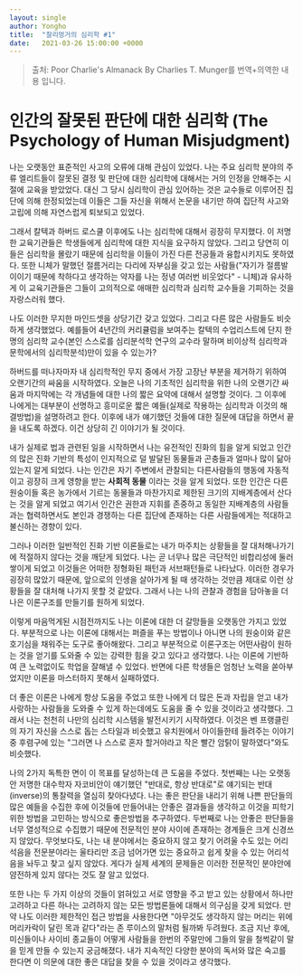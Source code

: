 ```yaml
---
layout: single
author: Yongho
title:  "찰리멍거의 심리학 #1"
date:   2021-03-26 15:00:00 +0000
---
```


> 출처: Poor Charlie's Almanack By Charlies T. Munger를 번역+의역한 내용 입니다.

# 인간의 잘못된 판단에 대한 심리학 (The Psychology of Human Misjudgment)

나는 오랫동안 표준적인 사고의 오류에 대해 관심이 있었다. 나는 주요 심리학 분야의 주류 엘리트들이 잘못된 결정 및 판단에 대한 심리학에 대해서는 거의 인정을 안해주는 시절에 교육을 받았었다. 대신 그 당시 심리학이 관심 있어하는 것은 교수들로 이루어진 집단에 의해 한정되었는데 이들은 그들 자신을 위해서 논문을 내기만 하여 집단적 사고와 고립에 의해 자연스럽게 퇴보되고 있었다.      

그래서 칼텍과 하버드 로스쿨 이후에도 나는 심리학에 대해서 굉장히 무지했다. 이 저명한 교육기관들은 학생들에게 심리학에 대한 지식을 요구하지 않았다. 그리고 당연히 이들은 심리학을 몰랐기 때문에 심리학을 이들이 가진 다른 전공들과 융합시키지도 못하였다. 또한 니체가 말했던 절름거리는 다리에 자부심을 갖고 있는 사람들("자기가 절름발이이기 때문에 착하다고 생각하는 약자를 나는 정녕 여러번 비웃었다" - 니체)과 유사하게 이 교육기관들은 그들이 고의적으로 애매한 심리학과 심리학 교수들을 기피하는 것을 자랑스러워 했다.

나도 이러한 무지한 마인드셋을 상당기간 갖고 있었다. 그리고 다른 많은 사람들도 비슷하게 생각했었다. 예를들어 4년간의 커리큘럼을 보여주는 칼텍의 수업리스트에 단지 한명의 심리학 교수(본인 스스로를 심리분석학 연구의 교수라 말하며 비이상적 심리학과 문학에서의 심리학분석)만이 있을 수 있는가?

하버드를 떠나자마자 내 심리학적인 무지 중에서 가장 고장난 부분을 제거하기 위하여 오랜기간의 싸움을 시작하였다. 오늘은 나의 기초적인 심리학을 위한 나의 오랜기간 싸움과 마지막에는 각 개념들에 대한 나의 짧은 요약에 대해서 설명할 것이다. 그 이후에 나에게는 대부분이 선명하고 흥미로운 짧은 예들(실제로 작용하는 심리학과 이것의 해결방법)을 설명하려고 한다. 이후에 내가 얘기했던 것들에 대한 질문에 대답을 하면서 끝을 내도록 하겠다. 이건 상당히 긴 이야기가 될 것이다.

내가 실제로 법과 관련된 일을 시작하면서 나는 유전적인 진화의 힘을 알게 되었고 인간의 많은 진화 기반의 특성이 인지적으로 덜 발달된 동물들과 곤충들과 얼마나 많이 닮아 있는지 알게 되었다. 나는 인간은 자기 주변에서 관찰되는 다른사람들의 행동에 자동적이고 굉장히 크게 영향을 받는 **사회적 동물** 이라는 것을 알게 되었다. 또한 인간은 다른 원숭이들 혹은 농가에서 기르는 동물들과 마찬가지로 제한된 크기의 지배계층에서 산다는 것을 알게 되었고 여기서 인간은 권한과 지휘를 존중하고 동일한 지배계층의 사람들과는 협력하면서도 본인과 경쟁하는 다른 집단에 존재하는 다른 사람들에게는 적대하고 불신하는 경향이 있다. 

그러나 이러한 일반적인 진화 기반 이론들로는 내가 마주치는 상황들을 잘 대처해나가기에 적절하지 않다는 것을 깨닫게 되었다. 나는 곧 너무나 많은 극단적인 비합리성에 둘러 쌓이게 되었고 이것들은 어떠한 정형화된 패턴과 서브패턴들로 나타났다. 이러한 경우가 굉장히 많았기 때문에, 앞으로의 인생을 살아가게 될 때 생각하는 것만큼 제대로 이런 상황들을 잘 대처해 나가지 못할 것 같았다. 그래서 나는 나의 관찰과 경험을 담아놓을 더 나은 이론구조를 만들기를 원하게 되었다. 

이렇게 마음먹게된 시점전까지도 나는 이론에 대한 더 갈망들을 오랫동안 가지고 있었다. 부분적으로 나는 이론에 대해서는 퍼즐을 푸는 방법이나 아니면 나의 원숭이와 같은 호기심을 채워주는 도구로 좋아해왔다. 그리고 부분적으로 이론구조는 어떤사람이 원하는 것을 얻기를 도와줄 수 있는 강력한 힘을 갖고 있다고 생각했다. 나는 이론에 기반하여 큰 노력없이도 학업을 잘해낼 수 있었다. 반면에 다른 학생들은 엄청난 노력을 쏟아부었지만 이론을 마스터하지 못해서 실패하였다. 

더 좋은 이론은 나에게 항상 도움을 주었고 또한 나에게 더 많은 돈과 자립을 얻고 내가 사랑하는 사람들을 도와줄 수 있게 하는데에도 도움을 줄 수 있을 것이라고 생각했다. 그래서 나는 천천히 나만의 심리학 시스템을 발전시키기 시작하였다. 이것은 벤 프랭클린의 자기 자신을 스스로 돕는 스타일과 비슷했고 유치원에서 아이들한테 들려주는 이야기 중 후렴구에 있는 "그러면 나 스스로 혼자 할거야라고 작은 빨간 암탉이 말하였다"와도 비슷했다.

나의 2가지 독특한 면이 이 목표를 달성하는데 큰 도움을 주었다. 첫번째는 나는 오랫동안 저명한 대수학자 자코비안이 얘기했던 "반대로, 항상 반대로"로 얘기되는 반대(inverse)의 통찰력을 열심히 찾아다녔다. 나는 좋은 판단을 내리기 위해 나쁜 판단들의 많은 예들을 수집한 후에 이것들에 만들어내는 안좋은 결과들을 생각하고 이것을 피학기 위한 방법을 고민하는 방식으로 좋은방법을 추구하였다. 두번째로 나는 안좋은 판단들을 너무 열성적으로 수집했기 때문에 전문적인 분야 사이에 존재하는 경계들은 크게 신경쓰지 않았다. 무엇보다도, 나는 내 분야에서는 중요하지 않고 찾기 어려울 수도 있는 어리석음을 전문분야라는 울타리만 조금 넘어가면 있는 중요하고 쉽게 찾을 수 있는 어리석음을 놔두고 찾고 싶지 않았다. 게다가 실제 세계의 문제들은 이러한 전문적인 분야안에 얌전하게 있지 않다는 것도 잘 알고 있었다. 

또한 나는 두 가지 이상의 것들이 얽혀있고 서로 영향을 주고 받고 있는 상황에서 하나만 고려하고 다른 하나는 고려하지 않는 모든 방법론들에 대해서 의구심을 갖게 되었다. 만약 나도 이러한 제한적인 접근 방법을 사용한다면 "아무것도 생각하지 않는 머리는 위에 머리카락이 달린 목과 같다"라는 존 루이스의 말처럼 될까봐 두려웠다. 조금 지난 후에, 미신들이나 사이비 종교들이 어떻게 사람들을 한번의 주말만에 그들의 말을 철썩같이 말을 믿게 만들 수 있는지 궁금해졌다. 내가 지속적인 다양한 분야의 독서와 많은 숙고를 한다면 이 의문에 대한 좋은 대답을 찾을 수 있을 것이라고 생각했다.









